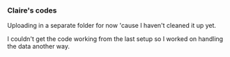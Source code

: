 ### Claire's codes

Uploading in a separate folder for now 'cause I haven't cleaned it up yet.

I couldn't get the code working from the last setup so I worked on handling the data another way.
